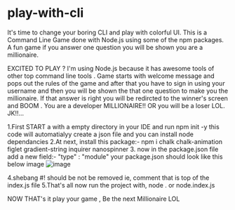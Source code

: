 # play-with-cli
It's time to change your boring CLI and play with colorful UI. This is a Command Line Game done with Node.js using some of the npm packages. A fun game if you answer one question you will be shown you are a millionaire.

EXCITED TO PLAY ?
I'm using Node.js because it has awesome tools of other top command line tools .
Game starts with welcome message and pops out the rules of the game and after that you have to sign in using your username and then you will be shown the that one question to make you the millionaire. If that answer is right you will be redircted to the winner's screen and BOOM . You are a developer MILLIONAIRE!! OR you will be a loser LOL. JK!!...

1.First START a with a empty directory in your IDE and run npm init -y this code will automatialyy create a json file and you can install node dependancies
2.At next, install this package:-  npm i chalk chalk-animation figlet gradient-string inquirer nanospinner
3. now in the package.json file add a new field:- "type" : "module"
your package.json should look like this below image
![image](https://user-images.githubusercontent.com/105366317/231995948-eed820c2-4955-462a-ae1e-a647192b621c.png)

4.shebang #! should be not be removed ie, comment that is top of the index.js file
5.That's all now run the project with, node . 
or node.index.js 

NOW THAT's it play your game , Be the next Millionaire LOL


